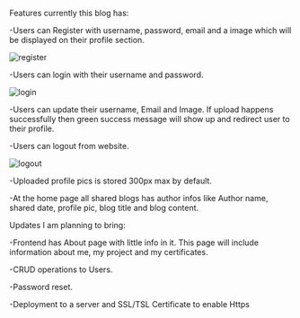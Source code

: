 Features currently this blog has:

-Users can Register with username, password, email and a image which will be displayed on their profile section.

![register](https://user-images.githubusercontent.com/43895483/117127285-915d8880-ada4-11eb-9367-c3ea6724332f.png)

-Users can login with their username and password.

![login](https://user-images.githubusercontent.com/43895483/117127330-a0dcd180-ada4-11eb-9f6e-38e5bafb4b63.png)

-Users can update their username, Email and Image. If upload happens successfully then green success message will show up and redirect user to their profile.

-Users can logout from website.

![logout](https://user-images.githubusercontent.com/43895483/117127519-dc779b80-ada4-11eb-850a-5e907e8fe9ea.png)

-Uploaded profile pics is stored 300px max by default.

-At the home page all shared blogs has author infos like Author name, shared date, profile pic, blog title and blog content.

Updates I am planning to bring:

 -Frontend has About page with little info in it. This page will include information about me, my project and my certificates.
 
 -CRUD operations to Users.
 
 -Password reset.
 
 -Deployment to a server and SSL/TSL Certificate to enable Https
